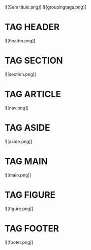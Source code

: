 ![[Sem título.png]] 
![[groupingtags.png]] 

# TAG HEADER
![[header.png]]

# TAG SECTION
![[section.png]]

# TAG ARTICLE
![[nav.png]]

# TAG ASIDE
![[aside.png]]

# TAG MAIN
![[main.png]]

# TAG FIGURE
![[figure.png]]

# TAG FOOTER
![[footer.png]]
